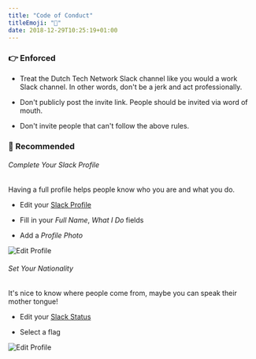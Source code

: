 ```yaml
---
title: "Code of Conduct"
titleEmoji: "📃"
date: 2018-12-29T10:25:19+01:00
---
```


### 👉 Enforced

* Treat the Dutch Tech Network Slack channel like you would a work Slack channel. In other words, don't be a jerk and act professionally.

* Don't publicly post the invite link. People should be invited via word of mouth.

* Don't invite people that can't follow the above rules.

### 🤞 Recommended

###### Complete Your Slack Profile

Having a full profile helps people know who you are and what you do.

* Edit your [Slack Profile](https://get.slack.help/hc/en-us/articles/204092246-Edit-your-profile)

* Fill in your *Full Name*, *What I Do* fields

* Add a *Profile Photo*

![Edit Profile](/code-of-conduct/edit-profile.png)

###### Set Your Nationality

It's nice to know where people come from, maybe you can speak their mother tongue!

* Edit your [Slack Status](https://get.slack.help/hc/en-us/articles/201864558-Set-your-Slack-status-and-availability)

* Select a flag

![Edit Profile](/code-of-conduct/choose-flag.png)
